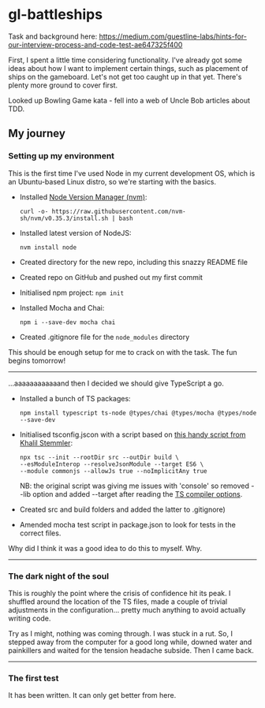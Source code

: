 # gl-battleships

Task and background here: https://medium.com/guestline-labs/hints-for-our-interview-process-and-code-test-ae647325f400

First, I spent a little time considering functionality. I've already got some ideas about how I want to implement certain things, such as placement of ships on the gameboard. Let's not get too caught up in that yet. There's plenty more ground to cover first. 

Looked up Bowling Game kata - fell into a web of Uncle Bob articles about TDD.

## My journey

### Setting up my environment

This is the first time I've used Node in my current development OS, which is an Ubuntu-based Linux distro, so we're starting with the basics.

- Installed [Node Version Manager (nvm)](https://github.com/nvm-sh/nvm): 
    ```
    curl -o- https://raw.githubusercontent.com/nvm-sh/nvm/v0.35.3/install.sh | bash
    ```

- Installed latest version of NodeJS:
    ```
    nvm install node
    ```

- Created directory for the new repo, including this snazzy README file

- Created repo on GitHub and pushed out my first commit

- Initialised npm project: `npm init`

- Installed Mocha and Chai:
    ```
    npm i --save-dev mocha chai
    ```

- Created .gitignore file for the `node_modules` directory

This should be enough setup for me to crack on with the task. The fun begins tomorrow!

---

...aaaaaaaaaaaand then I decided we should give TypeScript a go.

- Installed a bunch of TS packages:
    ```
    npm install typescript ts-node @types/chai @types/mocha @types/node --save-dev
    ```

- Initialised tsconfig.jscon with a script based on [this handy script from Khalil Stemmler](https://khalilstemmler.com/blogs/typescript/node-starter-project/):
    ```
    npx tsc --init --rootDir src --outDir build \
    --esModuleInterop --resolveJsonModule --target ES6 \
    --module commonjs --allowJs true --noImplicitAny true
    ```
    NB: the original script was giving me issues with 'console' so removed --lib option and added --target after reading the [TS compiler options](https://www.typescriptlang.org/docs/handbook/compiler-options.html).

- Created src and build folders and added the latter to .gitignore)

- Amended mocha test script in package.json to look for tests in the correct files.

Why did I think it was a good idea to do this to myself. Why.

---

### The dark night of the soul

This is roughly the point where the crisis of confidence hit its peak. I shuffled around the location of the TS files, made a couple of trivial adjustments in the configuration... pretty much anything to avoid actually writing code.

Try as I might, nothing was coming through. I was stuck in a rut. So, I stepped away from the computer for a good long while, downed water and painkillers and waited for the tension headache subside. Then I came back.

---

### The first test

It has been written. It can only get better from here.